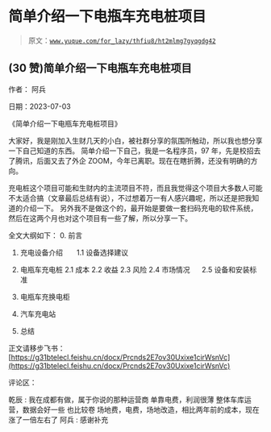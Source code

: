 # 简单介绍一下电瓶车充电桩项目

> 原文：[`www.yuque.com/for_lazy/thfiu8/ht2mlmg7gyqgdg42`](https://www.yuque.com/for_lazy/thfiu8/ht2mlmg7gyqgdg42)



## (30 赞)简单介绍一下电瓶车充电桩项目 

作者： 阿兵 

日期：2023-07-03 

《简单介绍一下电瓶车充电桩项目》 

大家好，我是刚加入生财几天的小白，被社群分享的氛围所触动，所以我也想分享一下自己知道的东西。 简单介绍一下自己，我是一名程序员，97 年，先是校招去了腾讯，后面又去了外企 ZOOM，今年已离职。现在在瞎折腾，还没有明确的方向。 

充电桩这个项目可能和生财内的主流项目不符，而且我觉得这个项目大多数人可能不太适合搞（文章最后总结有说），不过想着万一有人感兴趣呢，所以还是把我知道的介绍一下。 另外我不是做这个的，最开始是要做一套扫码充电的软件系统，然后在这两个月也对这个项目有一些了解，所以分享一下。 

全文大纲如下： 0\. 前言 

1.  充电设备介绍       1.1 设备选择建议 

2.  电瓶车充电桩 2.1 成本 2.2 收益 2.3 风险 2.4 市场情况      2.5 设备和安装标准 

3.  电瓶车充换电柜 

4.  汽车充电站 

5.  总结 

正文请移步飞书： [https://g31btelecl.feishu.cn/docx/Prcnds2E7ov30Uxixe1cirWsnVc](https://g31btelecl.feishu.cn/docx/Prcnds2E7ov30Uxixe1cirWsnVc) 

评论区： 

乾辰 : 我在成都有做，属于你说的那种运营商 单靠电费，利润很薄 整体车库运营，数据会好一些 也比较卷 场地费，电费，场地改造，相比两年前的成本，现在涨了一倍左右了 阿兵 : 感谢补充